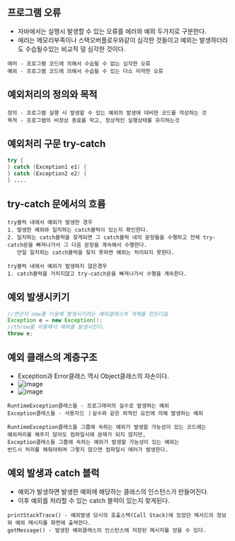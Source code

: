 ## 프로그램 오류
  - 자바에서는 실행시 발생할 수 있는 오류를 에러와 예외 두가지로 구분한다.
  - 에러는 메모리부족이나 스택오버플로우와같이 심각한 것들이고 예외는 발생하더라도 수습될수있는 비교적 덜 심각한 것이다.
  ```
  에러 - 프로그램 코드에 의해서 수습될 수 없는 심각한 오류
  예외 - 프로그램 코드에 의해서 수습될 수 있는 다소 미약한 오류
  ```
  
## 예외처리의 정의와 목적 
 ```
 정의 - 프로그램 실행 시 발생할 수 있는 예외의 발생에 대비한 코드를 작성하는 것
 목적 - 프로그램의 비정상 종료를 막고, 정상적인 실행상태를 유지하는것
 ```
 
 
## 예외처리 구문 try-catch
  ```java
  try {
  } catch (Exception1 e1) {
  } catch (Exception2 e2) {
  } ....
 ```

## try-catch 문에서의 흐름
  ```
  try블럭 내에서 예외가 발생한 경우
  1. 발생한 예외와 일치하는 catch블럭이 있는지 확인한다.
  2. 일치하는 catch블럭을 찾게되면 그 catch블럭 내의 문장들을 수행하고 전체 try-catch문을 빠져나가서 그 다음 문장을 계속해서 수행한다.
     만일 일치하는 catch블럭을 찾지 못하면 예외는 처리되지 못한다.
  
  try블럭 내에서 예외가 발생하지 않은경우
  1. catch블럭을 거치지않고 try-catch문을 빠져나가서 수행을 계속한다.
  ```
  
## 예외 발생시키기
  ```java
  //연산자 new를 이용해 발생시키려는 예외클래스의 객체를 만든다음
  Exception e = new Exception();
  //throw를 이용해서 예외를 발생시킨다.
  throw e;
  ```
  
## 예외 클래스의 계층구조
  - Exception과 Error클래스 역시 Object클래스의 자손이다.
  - ![image](https://user-images.githubusercontent.com/95848796/198651178-361e6ce2-b54a-4400-9d07-2e0075dd9e8d.png)
  - ![image](https://user-images.githubusercontent.com/95848796/198651654-f9d17f0f-020f-4901-a0fc-57b642103655.png)
  ```
  RuntimeException클래스들 - 프로그래머의 실수로 발생하는 예외
  Exception클래스들 - 사용자으 ㅣ실수와 같은 외적인 요인에 의해 발생하는 예외
  ```
  ```
  RuntimeException클래스들 그룹에 속하는 예외가 발생할 가능성이 있는 코드에는
  예외처리를 해주지 않아도 컴파일시에 문제가 되지 않지만,
  Exception클래스들 그룹에 속하는 예외가 발생할 가능성이 있는 예외는
  반드시 처리를 해줘야하며 그렇지 않으면 컴파일시 에러가 발생한다.
  ```
  
## 예외 발생과 catch 블럭
  - 예외가 발생하면 발생한 예외에 해당하는 클래스의 인스턴스가 만들어진다.
  - 이후 예외를 처리할 수 있는 catch 블럭이 있는지 찾게된다.
  ```
  printStackTrace() - 예외발생 당시의 호출스택(Call Stack)에 있었던 메서드의 정보와 예외 메시지를 화면에 출력한다.
  getMessage() - 발생한 예외클래스의 인스턴스에 저장된 메시지를 얻을 수 있다.
  ```
  
